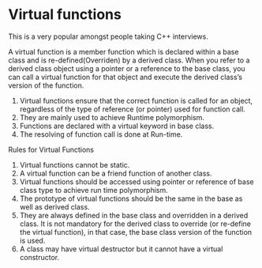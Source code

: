 # Virtual functions

This is a very popular amongst people taking C++ interviews. 

A virtual function is a member function which is declared within a base class and is re-defined(Overriden) by a derived class. When you refer to a derived class object using a pointer or a reference to the base class, you can call a virtual function for that object and execute the derived class’s version of the function. 

1. Virtual functions ensure that the correct function is called for an object, regardless of the type of reference (or pointer) used for function call.  
2. They are mainly used to achieve Runtime polymorphism.  
3. Functions are declared with a virtual keyword in base class.  
4. The resolving of function call is done at Run-time.  

Rules for Virtual Functions

  1. Virtual functions cannot be static.  
  2. A virtual function can be a friend function of another class.  
  3. Virtual functions should be accessed using pointer or reference of base class type to achieve run time polymorphism.  
  4. The prototype of virtual functions should be the same in the base as well as derived class.  
  5. They are always defined in the base class and overridden in a derived class. It is not mandatory for the derived class to override (or re-define the virtual function), in that case, the base class version of the function is used.  
  6. A class may have virtual destructor but it cannot have a virtual constructor.  
